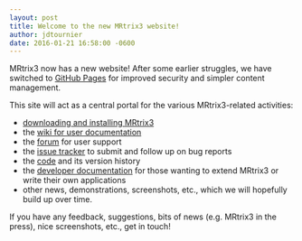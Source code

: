 ```yaml
---
layout: post
title: Welcome to the new MRtrix3 website!
author: jdtournier
date: 2016-01-21 16:58:00 -0600
---
```


MRtrix3 now has a new website! After some earlier struggles, we have switched
to [GitHub Pages](https://pages.github.com/) for improved security and simpler
content management. 

This site will act as a central portal for the various MRtrix3-related
activities:

- [downloading and installing
  MRtrix3](https://github.com/MRtrix3/mrtrix3/wiki#supported-platforms--installation) 
- the [wiki for user documentation](https://github.com/MRtrix3/mrtrix3/wiki)
- the [forum](http://community.mrtrix.org/) for user support 
- the [issue tracker](https://github.com/MRtrix3/mrtrix3/issues) to submit and
  follow up on bug reports
- the [code](https://github.com/MRtrix3/mrtrix3) and its version history
- the [developer
  documentation](/developer-documentation/) for those
wanting to extend MRtrix3 or write their own applications
- other news, demonstrations, screenshots, etc., which we will hopefully build up
  over time.

If you have any feedback, suggestions, bits of news (e.g. MRtrix3 in the
press), nice screenshots, etc., get in touch!
    
